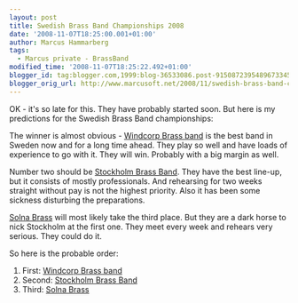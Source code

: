 ```yaml
---
layout: post
title: Swedish Brass Band Championships 2008
date: '2008-11-07T18:25:00.001+01:00'
author: Marcus Hammarberg
tags:
  - Marcus private - BrassBand
modified_time: '2008-11-07T18:25:22.492+01:00'
blogger_id: tag:blogger.com,1999:blog-36533086.post-9150872395489673345
blogger_orig_url: http://www.marcusoft.net/2008/11/swedish-brass-band-championships-2008.html
---
```



OK - it's so late for this. They have probably started soon. But here is
my predictions for the Swedish Brass Band championships:

The winner is almost obvious - [Windcorp Brass
band](http://www.windcorpbrassband.se/) is the best band in Sweden now
and for a long time ahead. They play so well and have loads of
experience to go with it. They will win. Probably with a big margin as
well.

Number two should be [Stockholm Brass
Band](http://www.stockholmbrass.se/). They have the best line-up, but it
consists of mostly professionals. And rehearsing for two weeks straight
without pay is not the highest priority. Also it has been some sickness
disturbing the preparations.

[Solna Brass](http://www.solnabrass.com/) will most likely take the
third place. But they are a dark horse to nick Stockholm at the first
one. They meet every week and rehears very serious. They could do it.

So here is the probable order:

1.  First: [Windcorp Brass band](http://www.windcorpbrassband.se/)
2.  Second: [Stockholm Brass Band](http://www.stockholmbrass.se/)
3.  Third: [Solna Brass](http://www.solnabrass.com/)
